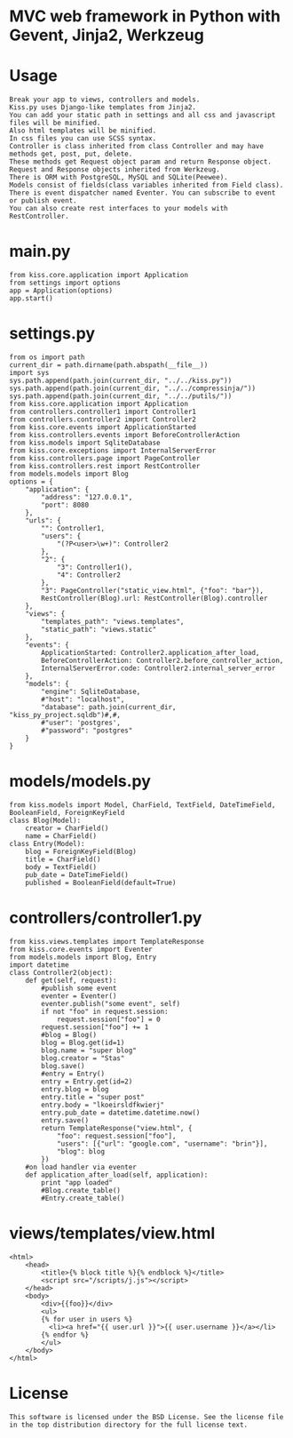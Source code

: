 # MVC web framework in Python with Gevent, Jinja2, Werkzeug

# Usage

	Break your app to views, controllers and models.
	Kiss.py uses Django-like templates from Jinja2.
	You can add your static path in settings and all css and javascript files will be minified.
	Also html templates will be minified.
	In css files you can use SCSS syntax.
	Controller is class inherited from class Controller and may have methods get, post, put, delete.
	These methods get Request object param and return Response object.
	Request and Response objects inherited from Werkzeug.
	There is ORM with PostgreSQL, MySQL and SQLite(Peewee).
	Models consist of fields(class variables inherited from Field class).
	There is event dispatcher named Eventer. You can subscribe to event
	or publish event.
	You can also create rest interfaces to your models with RestController.

# main.py

	from kiss.core.application import Application
	from settings import options
	app = Application(options)
	app.start()

# settings.py

	from os import path
	current_dir = path.dirname(path.abspath(__file__))
	import sys
	sys.path.append(path.join(current_dir, "../../kiss.py"))
	sys.path.append(path.join(current_dir, "../../compressinja/"))
	sys.path.append(path.join(current_dir, "../../putils/"))
	from kiss.core.application import Application
	from controllers.controller1 import Controller1
	from controllers.controller2 import Controller2
	from kiss.core.events import ApplicationStarted
	from kiss.controllers.events import BeforeControllerAction
	from kiss.models import SqliteDatabase
	from kiss.core.exceptions import InternalServerError
	from kiss.controllers.page import PageController
	from kiss.controllers.rest import RestController
	from models.models import Blog
	options = {
		"application": {
			"address": "127.0.0.1",
			"port": 8080
		},
		"urls": {
			"": Controller1,
			"users": {
				"(?P<user>\w+)": Controller2
			},
			"2": {
				"3": Controller1(),
				"4": Controller2
			},
			"3": PageController("static_view.html", {"foo": "bar"}),
			RestController(Blog).url: RestController(Blog).controller
		},
		"views": {
			"templates_path": "views.templates",
			"static_path": "views.static"
		},
		"events": {
			ApplicationStarted: Controller2.application_after_load,
			BeforeControllerAction: Controller2.before_controller_action,
			InternalServerError.code: Controller2.internal_server_error
		},
		"models": {
			"engine": SqliteDatabase,
			#"host": "localhost",
			"database": path.join(current_dir, "kiss_py_project.sqldb")#,#,
			#"user": 'postgres',
			#"password": "postgres"
		}
	}
	
# models/models.py

	from kiss.models import Model, CharField, TextField, DateTimeField, BooleanField, ForeignKeyField
	class Blog(Model):
		creator = CharField()
		name = CharField()
	class Entry(Model):
		blog = ForeignKeyField(Blog)
		title = CharField()
		body = TextField()
		pub_date = DateTimeField()
		published = BooleanField(default=True)

# controllers/controller1.py

	from kiss.views.templates import TemplateResponse
	from kiss.core.events import Eventer
	from models.models import Blog, Entry
	import datetime	
	class Controller2(object):
		def get(self, request):
			#publish some event
			eventer = Eventer()
			eventer.publish("some event", self)
			if not "foo" in request.session:
				request.session["foo"] = 0
			request.session["foo"] += 1
			#blog = Blog()
			blog = Blog.get(id=1)
			blog.name = "super blog"
			blog.creator = "Stas"
			blog.save()
			#entry = Entry()
			entry = Entry.get(id=2)
			entry.blog = blog
			entry.title = "super post"
			entry.body = "lkoeirsldfkwierj"
			entry.pub_date = datetime.datetime.now()
			entry.save()
			return TemplateResponse("view.html", {
				"foo": request.session["foo"], 
				"users": [{"url": "google.com", "username": "brin"}],
				"blog": blog
			})		
		#on load handler via eventer
		def application_after_load(self, application):
			print "app loaded"
			#Blog.create_table()
			#Entry.create_table()

# views/templates/view.html
	
	<html>
		<head>
			<title>{% block title %}{% endblock %}</title>
			<script src="/scripts/j.js"></script>
		</head>
		<body>
			<div>{{foo}}</div>
			<ul>
			{% for user in users %}
			  <li><a href="{{ user.url }}">{{ user.username }}</a></li>
			{% endfor %}
			</ul>
		</body>
	</html>
	
# License

	This software is licensed under the BSD License. See the license file in the top distribution directory for the full license text.

